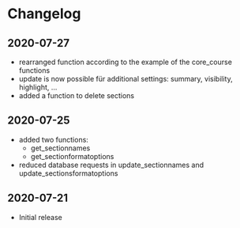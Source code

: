 # Changelog

## 2020-07-27
- rearranged function according to the example of the core_course functions
- update is now possible für additional settings: summary, visibility, highlight, ...
- added a function to delete sections

## 2020-07-25
- added two functions:
  - get_sectionnames
  - get_sectionformatoptions
- reduced database requests in update_sectionnames and update_sectionsformatoptions
## 2020-07-21

- Initial release
